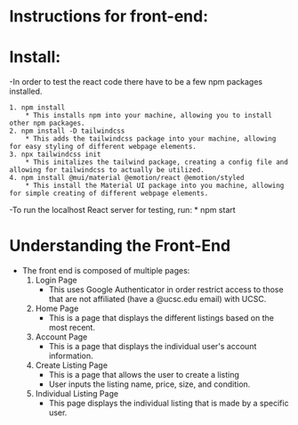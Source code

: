 # Instructions for front-end: 

# Install:

-In order to test the react code there have to be a few npm packages installed.

    1. npm install 
        * This installs npm into your machine, allowing you to install other npm packages.
    2. npm install -D tailwindcss
        * This adds the tailwindcss package into your machine, allowing for easy styling of different webpage elements.
    3. npx tailwindcss init
        * This initalizes the tailwind package, creating a config file and allowing for tailwindcss to actually be utilized.
    4. npm install @mui/material @emotion/react @emotion/styled
        * This install the Material UI package into you machine, allowing for simple creating of different webpage elements.
    
-To run the localhost React server for testing, run:
    * npm start

# Understanding the Front-End

- The front end is composed of multiple pages:
    1. Login Page 
        * This uses Google Authenticator in order restrict access to those that are not affiliated (have a @ucsc.edu email) with UCSC.
    2. Home Page
        * This is a page that displays the different listings based on the most recent.
    3. Account Page
        * This is a page that displays the individual user's account information.
    4. Create Listing Page
        * This is a page that allows the user to create a listing
        * User inputs the listing name, price, size, and condition.
    5. Individual Listing Page
        * This page displays the individual listing that is made by a specific user.
